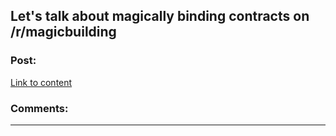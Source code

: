 ## Let's talk about magically binding contracts on /r/magicbuilding

### Post:

[Link to content](http://www.reddit.com/r/magicbuilding/comments/27myyc/magicallybinding_contract_tvtropes/)

### Comments:

---

